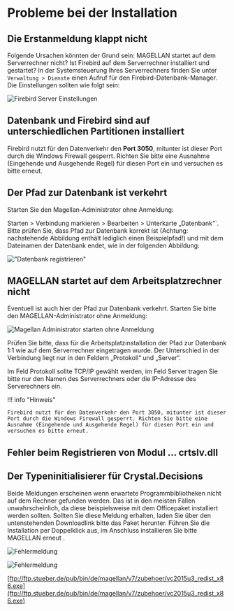 # Probleme bei der Installation

## Die Erstanmeldung klappt nicht

Folgende Ursachen könnten der Grund sein: MAGELLAN startet auf dem Serverrechner nicht? Ist Firebird auf dem Serverrechner installiert und gestartet? In der Systemsteuerung Ihres Serverrechners finden Sie unter `Verwaltung > Dienste` einen Aufruf für den Firebird-Datenbank-Manager. Die Einstellungen sollten wie folgt sein:

![Firebird Server Einstellungen](/assets/images/fb-control.png)

## Datenbank und Firebird sind auf unterschiedlichen Partitionen installiert

Firebird nutzt für den Datenverkehr den **Port 3050**, mitunter ist dieser Port durch die Windows Firewall gesperrt. Richten Sie bitte eine Ausnahme (Eingehende und Ausgehende Regel) für diesen Port ein und versuchen es bitte erneut.

## Der Pfad zur Datenbank ist verkehrt

 Starten Sie den Magellan-Administrator ohne Anmeldung:

 Starten > Verbindung markieren > Bearbeiten > Unterkarte „Datenbank“`. Bitte prüfen Sie, dass Pfad zur Datenbank korrekt ist (Achtung: nachstehende Abbildung enthält lediglich einen Beispielpfad!) und mit dem Dateinamen der Datenbank endet, wie in der folgenden Abbildung:

!["Datenbank registrieren"](/assets/images/admin-connection-dialog.png )

## MAGELLAN startet auf dem Arbeitsplatzrechner nicht

Eventuell ist auch hier der Pfad zur Datenbank verkehrt. Starten Sie bitte den MAGELLAN-Administrator ohne Anmeldung:

![Magellan Administrator starten ohne Anmeldung](/assets/images/admin-ohne-anmeldung.png)

Prüfen Sie bitte, dass für die Arbeitsplatzinstallation der Pfad zur Datenbank 1:1 wie auf dem Serverrechner eingetragen wurde. Der Unterschied in der Verbindung liegt nur in den Feldern „Protokoll“ und „Server“.

Im Feld Protokoll sollte TCP/IP gewählt werden, im Feld Server tragen Sie bitte nur den Namen des Serverrechners oder die IP-Adresse des Serverechners ein.

!!! info "Hinweis"

    Firebird nutzt für den Datenverkehr den Port 3050, mitunter ist dieser Port durch die Windows Firewall gesperrt. Richten Sie bitte eine Ausnahme (Eingehende und Ausgehende Regel) für diesen Port ein und versuchen es bitte erneut.

## Fehler beim Registrieren von Modul ... crtslv.dll

## Der Typeninitialisierer für Crystal.Decisions

Beide Meldungen erscheinen wenn erwartete Programmbibliotheken nicht auf dem Rechner gefunden werden.
Das ist in den meisten Fällen unwahrscheinlich, da diese beispielsweise mit dem Officepaket installiert werden sollten. Sollten Sie diese Meldung erhalten, laden Sie über den untenstehenden Downloadlink bitte das Paket herunter.
Führen Sie die Installation per Doppelklick aus, im Anschluss installieren Sie bitte MAGELLAN erneut .

![Fehlermeldung](/assets/images/installation/fehler_cr.png)

![Fehlermeldung](/assets/images/installation/02.png)

[ftp://ftp.stueber.de/pub/bin/de/magellan/v7/zubehoer/vc2015u3_redist_x86.exe](ftp://ftp.stueber.de/pub/bin/de/magellan/v7/zubehoer/vc2015u3_redist_x86.exe)
